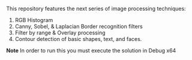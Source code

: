 This repository features the next series of image processing techniques:

1. RGB Histogram
2. Canny, Sobel, & Laplacian Border recognition filters
3. Filter by range & Overlay processing
4. Contour detection of basic shapes, text, and faces.

**Note** In order to run this you must execute the solution in Debug x64
